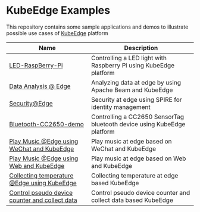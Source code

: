 # KubeEdge Examples

This repository contains some sample applications and demos to illustrate possible use cases of [KubeEdge](https://github.com/kubeedge/kubeedge) platform

|Name | Description |
|---|---|
|  [LED-RaspBerry-Pi](led-raspberrypi/README.md)     |Controlling a LED light with Raspberry Pi using KubeEdge platform
|[Data Analysis @ Edge](KE-Apache-Beam-Analysis/README.md) | Analyzing data at edge by using Apache Beam and KubeEdge
| [Security@Edge](security-demo/README.md) | Security at edge using SPIRE for identity management
[Bluetooth-CC2650-demo](bluetooth-CC2650-demo/README.md)     |Controlling a CC2650 SensorTag bluetooth device using KubeEdge platform
| [Play Music @Edge using WeChat and KubeEdge](kubeedge-wechat-demo/README.md) | Play music at edge based on WeChat and KubeEdge
| [Play Music @Edge using Web and KubeEdge](kubeedge-web-demo/README.md) | Play music at edge based on Web and KubeEdge
| [Collecting temperature @Edge using KubeEdge](kubeedge-temperature-demo/README.md) | Collecting temperature at edge based KubeEdge
| [Control pseudo device counter and collect data](kubeedge-counter-demo/README.md) | Control pseudo device counter and collect data based KubeEdge

